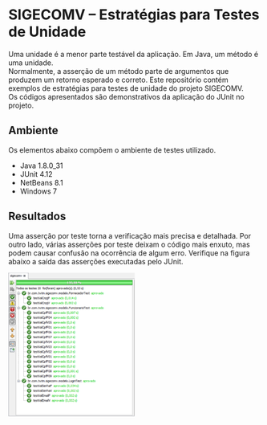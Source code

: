 # SIGECOMV – Estratégias para Testes de Unidade
Uma unidade é a menor parte testável da aplicação. Em Java, um método é uma unidade.  
Normalmente, a asserção de um método parte de argumentos que produzem um retorno esperado e correto.
Este repositório contém exemplos de estratégias para testes de unidade do projeto SIGECOMV.  
Os códigos apresentados são demonstrativos da aplicação do JUnit no projeto.

## Ambiente
Os elementos abaixo compõem o ambiente de testes utilizado.
- Java 1.8.0_31  
- JUnit 4.12  
- NetBeans 8.1  
- Windows 7

## Resultados

Uma asserção por teste torna a verificação mais precisa e detalhada. Por outro lado, várias asserções por teste deixam o código mais enxuto, mas podem causar confusão na ocorrência de algum erro. Verifique na figura abaixo a saída das asserções executadas pelo JUnit.  

<img src="doc/img/resultado_execucao_testes_unitarios.jpg" width="50%">

